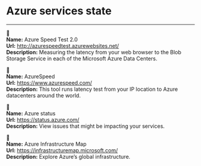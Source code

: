 # Azure services state
---

🔗  
**Name:** Azure Speed Test 2.0  
**Url:** http://azurespeedtest.azurewebsites.net/  
**Description:** Measuring the latency from your web browser to the Blob Storage Service in each of the Microsoft Azure Data Centers.  

🔗  
**Name:** AzureSpeed  
**Url:** https://www.azurespeed.com/  
**Description:** This tool runs latency test from your IP location to Azure datacenters around the world.  

🔗  
**Name:** Azure status  
**Url:** https://status.azure.com/  
**Description:** View issues that might be impacting your services.  

🔗  
**Name:** Azure Infrastructure Map  
**Url:** https://infrastructuremap.microsoft.com/  
**Description:** Explore Azure’s global infrastructure.  


